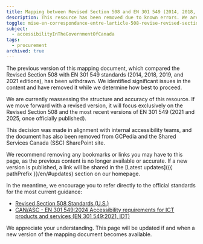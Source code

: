 ```yaml
---
title: Mapping between Revised Section 508 and EN 301 549 (2014, 2018, 2019 and 2021)
description: This resource has been removed due to known errors. We are evaluating next steps and may release an updated version once the EN 301 549:2025 standard is finalized.
toggle: mise-en-correspondance-entre-larticle-508-revise-revised-section-508-et-la-norme-en-301-549-2014-2018-2019-et-2021
subject:
  - accessibilityInTheGovernmentOfCanada
tags:
  - procurement
archived: true
---
```


The previous version of this mapping document, which compared the Revised Section 508 with EN 301 549 standards (2014, 2018, 2019, and 2021 editions), has been withdrawn. We identified significant issues in the content and have removed it while we determine how best to proceed.

We are currently reassessing the structure and accuracy of this resource. If we move forward with a revised version, it will focus exclusively on the Revised Section 508 and the most recent versions of EN 301 549 (2021 and 2025, once officially published).

This decision was made in alignment with internal accessibility teams, and the document has also been removed from GCPedia and the Shared Services Canada (SSC) SharePoint site.

We recommend removing any bookmarks or links you may have to this page, as the previous content is no longer available or accurate. If a new version is published, a link will be shared in the [Latest updates]({{ pathPrefix }}/en/#updates) section on our homepage.

In the meantime, we encourage you to refer directly to the official standards for the most current guidance:

- [Revised Section 508 Standards (U.S.)](https://www.access-board.gov/ict/)
- [CAN/ASC - EN 301 549:2024 Accessibility requirements for ICT products and services (EN 301 549:2021, IDT)](https://accessible.canada.ca/creating-accessibility-standards/canasc-en-301-5492024-accessibility-requirements-ict-products-and-services)

We appreciate your understanding. This page will be updated if and when a new version of the mapping document becomes available.

